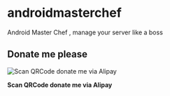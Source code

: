 # androidmasterchef
Android Master Chef , manage your server like a boss


## Donate me please

![Scan QRCode donate me via Alipay](https://www.netroby.com/assets/images/alipayme.jpg)

**Scan QRCode donate me via Alipay**
